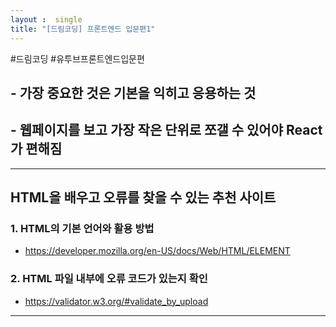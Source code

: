 ```yaml
---
layout :  single
title: "[드림코딩] 프론트엔드 입문편1"
---
```

#드림코딩 #유투브프론트엔드입문편

## - 가장 중요한 것은 기본을 익히고 응용하는 것
## - 웹페이지를 보고 가장 작은 단위로 쪼갤 수 있어야 React가 편해짐
---
## HTML을 배우고 오류를 찾을 수 있는 추천 사이트

### 1. HTML의 기본 언어와 활용 방법
* https://developer.mozilla.org/en-US/docs/Web/HTML/ELEMENT

### 2. HTML 파일 내부에 오류 코드가 있는지 확인
* https://validator.w3.org/#validate_by_upload

---
